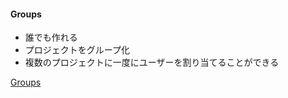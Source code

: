 #### Groups
- 誰でも作れる
- プロジェクトをグループ化
- 複数のプロジェクトに一度にユーザーを割り当てることができる

[Groups](./resources/groups.png)
